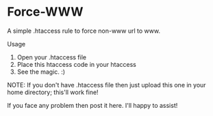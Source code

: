 # Force-WWW
A simple .htaccess rule to force non-www url to www.

Usage<br/>
1. Open your .htaccess file<br/>
2. Place this htaccess code in your htaccess<br/>
3. See the magic. :)<br/>

NOTE: If you don't have .htaccess file then just upload this one in your home directory; this'll work fine!

If you face any problem then post it here. I'll happy to assist!
